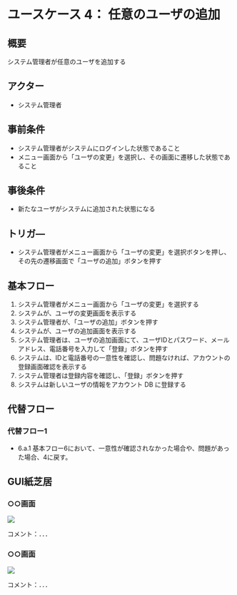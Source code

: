 # ユースケース 4： 任意のユーザの追加

## 概要

システム管理者が任意のユーザを追加する

## アクター

- システム管理者

## 事前条件

- システム管理者がシステムにログインした状態であること
- メニュー画面から「ユーザの変更」を選択し、その画面に遷移した状態であること

## 事後条件

- 新たなユーザがシステムに追加された状態になる

## トリガ―

- システム管理者がメニュー画面から「ユーザの変更」を選択ボタンを押し、その先の遷移画面で「ユーザの追加」ボタンを押す

## 基本フロー

1. システム管理者がメニュー画面から「ユーザの変更」を選択する
2. システムが、ユーザの変更画面を表示する
3. システム管理者が、「ユーザの追加」ボタンを押す
4. システムが、ユーザの追加画面を表示する
5. システム管理者は、ユーザの追加画面にて、ユーザIDとパスワード、メールアドレス、電話番号を入力して「登録」ボタンを押す
6. システムは、IDと電話番号の一意性を確認し、問題なければ、アカウントの登録画面確認を表示する
7. システム管理者は登録内容を確認し、「登録」ボタンを押す
8. システムは新しいユーザの情報をアカウント DB に登録する

## 代替フロー

### 代替フロー1

- 6.a.1  基本フロー6において、一意性が確認されなかった場合や、問題があった場合、4に戻す。

## GUI紙芝居
### ○○画面
<img src="gamen1.png">

コメント：．．．

### ○○画面
<img src="gamen2.png">

コメント：．．．
